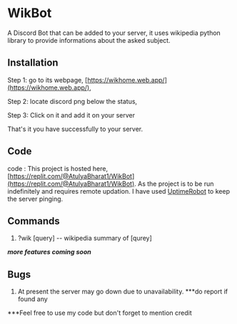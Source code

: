 # WikBot
A Discord Bot that can be added to your server, it uses wikipedia python library to provide informations about the asked subject.

## Installation
Step 1: go to its webpage, [https://wikhome.web.app/](https://wikhome.web.app/),  

Step 2: locate discord png below the status,

Step 3: Click on it and add it on your server

That's it you have successfully to your server.

## Code
code : This project is hosted here, [https://replit.com/@AtulyaBharat1/WikBot](https://replit.com/@AtulyaBharat1/WikBot). As the project is to be run indefinitely and requires remote updation.
I have used [UptimeRobot](https://uptimerobot.com/) to keep the server pinging.

## Commands

1.  ?wik [query] -- wikipedia summary of [qurey]

***more features coming soon***

## Bugs
1. At present the server may go down due to unavailability. 
***do report if found any


***Feel free to use my code but don't forget to mention credit
